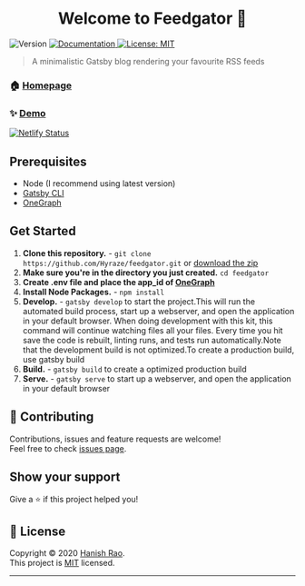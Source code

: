 <h1 align="center">Welcome to Feedgator 👋</h1>
<p>
  <img alt="Version" src="https://img.shields.io/badge/version-1.0-blue.svg?cacheSeconds=2592000" />
  <a href="https://github.com/Hyraze/feedgator#readme" target="_blank">
    <img alt="Documentation" src="https://img.shields.io/badge/documentation-yes-brightgreen.svg" />
  </a>
  <a href="https://github.com/Hyraze/feedgator/blob/master/LICENSE" target="_blank">
    <img alt="License: MIT" src="https://img.shields.io/badge/License-MIT-yellow.svg" />
  </a>
</p>

> A minimalistic Gatsby blog rendering your favourite RSS feeds

### 🏠 [Homepage](https://github.com/sameron/feedgator#readme)

### ✨ [Demo](https://feedgator.netlify.app/)
[![Netlify Status](https://api.netlify.com/api/v1/badges/0480f39a-5ec9-4b07-a658-bb25f8233a08/deploy-status)](https://app.netlify.com/sites/feedgator/deploys)
## Prerequisites

- Node (I recommend using latest version)
- [Gatsby CLI](https://www.gatsbyjs.org/docs/)
- [OneGraph](https://www.onegraph.com/)

## Get Started

1. **Clone this repository.** - `git clone https://github.com/Hyraze/feedgator.git` or [download the zip](https://github.com/Hyraze/feedgator/archive/master.zip)
2. **Make sure you're in the directory you just created.**  `cd feedgator` 
3. **Create .env file and place the app_id of [OneGraph](https://www.onegraph.com/)**
4. **Install Node Packages.** - `npm install`
5. **Develop.** -  `gatsby develop` to start the project.This will run the automated build process, start up a webserver, and open the application in your default browser. When doing development with this kit, this command will continue watching files all your files. Every time you hit save the code is rebuilt, linting runs, and tests run automatically.Note that the development build is not optimized.To create a production build, use gatsby build 
5. **Build.** -  `gatsby build` to create a optimized production build
5. **Serve.** -  `gatsby serve` to start up a webserver, and open the application in your default browser


## 🤝 Contributing

Contributions, issues and feature requests are welcome!<br />Feel free to check [issues page](https://github.com/Hyraze/feedgator/issues). 

## Show your support

Give a ⭐️ if this project helped you!

## 📝 License

Copyright © 2020 [Hanish Rao](https://github.com/Hyraze).<br />
This project is [MIT](https://github.com/Hyraze/feedgator/blob/master/LICENSE) licensed.

***

